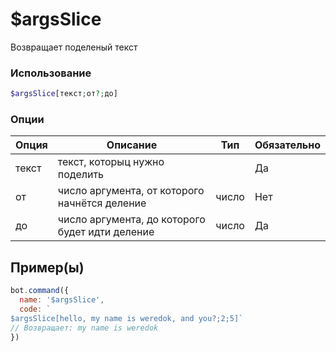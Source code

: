 # $argsSlice
Возвращает поделеный текст
### Использование
```php
$argsSlice[текст;от?;до]
```

### Опции

| Опция | Описание | Тип | Обязательно |
|--------|-------------|------|----------|
| текст | текст, которыц нужно поделить |  | Да | 
| от | число аргумента, от которого начнётся деление | число | Нет | 
| до | число аргумента, до которого будет идти деление | число | Да |
## Пример(ы)

```javascript
bot.command({
  name: '$argsSlice',
  code: `
$argsSlice[hello, my name is weredok, and you?;2;5]`
// Возвращает: my name is weredok
})
```
